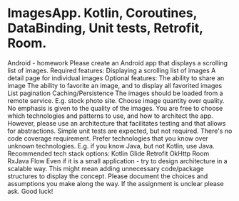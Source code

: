 # ImagesApp. Kotlin, Coroutines, DataBinding, Unit tests, Retrofit, Room.

Android - homework
Please create an Android app that displays a scrolling list of images.
Required features:
Displaying a scrolling list of images
A detail page for individual images
Optional features:
The ability to share an image
The ability to favorite an image, and to display all favorited images
List pagination
Caching/Persistence
The images should be loaded from a remote service. E.g. stock photo site. 
Choose image quantity over quality. No emphasis is given to the quality of the images. 
You are free to choose which technologies and patterns to use, and how to architect the app.
However, please use an architecture that facilitates testing and that allows for abstractions.
Simple unit tests are expected, but not required. There's no code coverage requirement.
Prefer technologies that you know over unknown technologies. E.g. if you know Java, but not Kotlin, use Java.
Recommended tech stack options:
Kotlin
Glide
Retrofit
OkHttp
Room
RxJava
Flow
Even if it is a small application - try to design architecture in a scalable way. This might mean adding unnecessary code/package 
structures to display the concept.
Please document the choices and assumptions you make along the way. 
If the assignment is unclear please ask.
Good luck!
